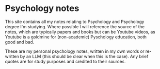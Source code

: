# Psychology notes

This site contains all my notes relating to Psychology and Psychology degree I'm studying. Where possible I will reference the source of the notes, 
which are typically papers and books but can be Youtube videos, as Youtube is a goldmine for (non-academic) Pyschology education, both good and bad.

These are my personal psychology notes, written in my own words or re-written by an LLM (this should be clear  when this is the case). 
Any brief quotes are for study purposes and credited to their sources.

